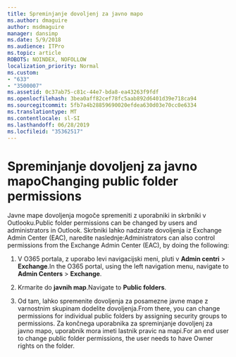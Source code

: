 ```yaml
---
title: Spreminjanje dovoljenj za javno mapo
ms.author: dmaguire
author: msdmaguire
manager: dansimp
ms.date: 5/9/2018
ms.audience: ITPro
ms.topic: article
ROBOTS: NOINDEX, NOFOLLOW
localization_priority: Normal
ms.custom:
- "633"
- "3500007"
ms.assetid: 0c37ab75-c81c-44e7-bda8-ea43263f9fdf
ms.openlocfilehash: 3bea0aff82cef78fc5aab892d6401d39e718ca94
ms.sourcegitcommit: 5fb7a4b28859690020efdea630d03e70cc0e6334
ms.translationtype: MT
ms.contentlocale: sl-SI
ms.lasthandoff: 06/28/2019
ms.locfileid: "35362517"
---
```

# <a name="changing-public-folder-permissions"></a><span data-ttu-id="d5b3a-102">Spreminjanje dovoljenj za javno mapo</span><span class="sxs-lookup"><span data-stu-id="d5b3a-102">Changing public folder permissions</span></span>

<span data-ttu-id="d5b3a-103">Javne mape dovoljenja mogoče spremeniti z uporabniki in skrbniki v Outlooku.</span><span class="sxs-lookup"><span data-stu-id="d5b3a-103">Public folder permissions can be changed by users and administrators in Outlook.</span></span> <span data-ttu-id="d5b3a-104">Skrbniki lahko nadzirate dovoljenja iz Exchange Admin Center (EAC), naredite naslednje:</span><span class="sxs-lookup"><span data-stu-id="d5b3a-104">Administrators can also control permissions from the Exchange Admin Center (EAC), by doing the following:</span></span>
  
1. <span data-ttu-id="d5b3a-105">V O365 portala, z uporabo levi navigacijski meni, pluti v **Admin centri** \> **Exchange**.</span><span class="sxs-lookup"><span data-stu-id="d5b3a-105">In the O365 portal, using the left navigation menu, navigate to **Admin Centers** \> **Exchange**.</span></span>

2. <span data-ttu-id="d5b3a-106">Krmarite do **javnih map**.</span><span class="sxs-lookup"><span data-stu-id="d5b3a-106">Navigate to **Public folders**.</span></span>

3. <span data-ttu-id="d5b3a-107">Od tam, lahko spremenite dovoljenja za posamezne javne mape z varnostnim skupinam dodelite dovoljenja.</span><span class="sxs-lookup"><span data-stu-id="d5b3a-107">From there, you can change permissions for individual public folders by assigning security groups to permissions.</span></span> <span data-ttu-id="d5b3a-108">Za končnega uporabnika za spreminjanje dovoljenj za javno mapo, uporabnik mora imeti lastnik pravic na mapi.</span><span class="sxs-lookup"><span data-stu-id="d5b3a-108">For an end user to change public folder permissions, the user needs to have Owner rights on the folder.</span></span>
